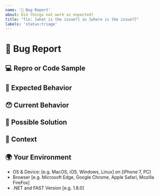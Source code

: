 ```yaml
---
name: '🐛 Bug Report'
about: Did things not work as expected?
title: "fix: [what is the issue?] in [where is the issue?]"
labels: 'status:triage'
---
```


<!---
Thanks for filing an issue 😄 ! Before you submit, please read the following:

Search open/closed issues before submitting. Someone may have reported the same issue before.
-->

# 🐛 Bug Report

<!--- Provide a general summary of the issue here -->

## 💻 Repro or Code Sample

<!-- Please provide steps to reproduce the issue and/or a code repository, gist, code snippet or sample files -->

## 🤔 Expected Behavior

<!--- Tell us what should happen -->

## 😯 Current Behavior

<!--- Tell us what happens instead of the expected behavior -->
<!--- If you are seeing an error, please include the full error message and stack trace -->
<!--- If applicable, provide screenshots -->

## 💁 Possible Solution

<!--- Not obligatory, but suggest a fix/reason for the bug -->
<!--- Please let us know if you'd be willing to contribute the fix; we'd be happy to work with you -->

## 🔦 Context

<!--- How has this issue affected you? What are you trying to accomplish? -->
<!--- Providing context helps us come up with a solution that is most useful in the real world -->

## 🌍 Your Environment

<!--- Include as many relevant details as possible about the environment you experienced the bug in -->

* OS & Device: [e.g. MacOS, iOS, Windows, Linux] on [iPhone 7, PC]
* Browser [e.g. Microsoft Edge, Google Chrome, Apple Safari, Mozilla FireFox]
* .NET and FAST Version [e.g. 1.8.0]